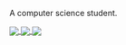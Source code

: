 A computer science student.


<a href="https://github.com/initheo">
  <img align="center" src="https://github-readme-stats.vercel.app/api?username=initheo&count_private=true&show_icons=true&theme=chartreuse-dark" />
</a>
<a href="https://github.com/initheo">
  <img align="center" src="https://github-readme-stats.vercel.app/api/top-langs/?username=initheo&layout=compact&theme=chartreuse-dark&langs_count=8" />
</a>
<a href="https://github.com/initheo">
  <img align="center" src="https://github-readme-stats.vercel.app/api/wakatime?username=@neoartd&layout=compact&theme=chartreuse-dark&langs_count=8" />
</a>
